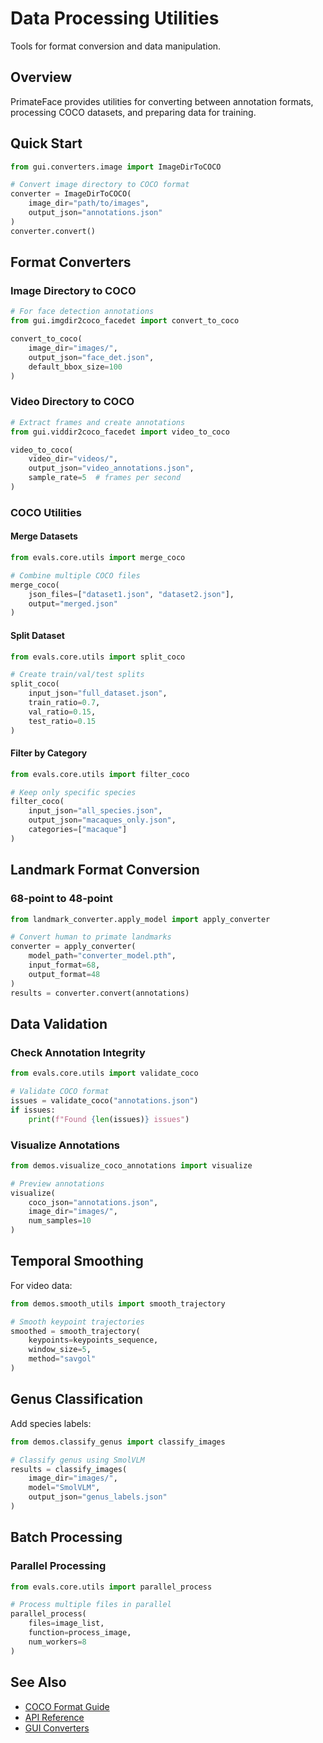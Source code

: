# Data Processing Utilities

Tools for format conversion and data manipulation.

## Overview

PrimateFace provides utilities for converting between annotation formats, processing COCO datasets, and preparing data for training.

## Quick Start

```python
from gui.converters.image import ImageDirToCOCO

# Convert image directory to COCO format
converter = ImageDirToCOCO(
    image_dir="path/to/images",
    output_json="annotations.json"
)
converter.convert()
```

## Format Converters

### Image Directory to COCO
```python
# For face detection annotations
from gui.imgdir2coco_facedet import convert_to_coco

convert_to_coco(
    image_dir="images/",
    output_json="face_det.json",
    default_bbox_size=100
)
```

### Video Directory to COCO
```python
# Extract frames and create annotations
from gui.viddir2coco_facedet import video_to_coco

video_to_coco(
    video_dir="videos/",
    output_json="video_annotations.json",
    sample_rate=5  # frames per second
)
```

### COCO Utilities

#### Merge Datasets
```python
from evals.core.utils import merge_coco

# Combine multiple COCO files
merge_coco(
    json_files=["dataset1.json", "dataset2.json"],
    output="merged.json"
)
```

#### Split Dataset
```python
from evals.core.utils import split_coco

# Create train/val/test splits
split_coco(
    input_json="full_dataset.json",
    train_ratio=0.7,
    val_ratio=0.15,
    test_ratio=0.15
)
```

#### Filter by Category
```python
from evals.core.utils import filter_coco

# Keep only specific species
filter_coco(
    input_json="all_species.json",
    output_json="macaques_only.json",
    categories=["macaque"]
)
```

## Landmark Format Conversion

### 68-point to 48-point
```python
from landmark_converter.apply_model import apply_converter

# Convert human to primate landmarks
converter = apply_converter(
    model_path="converter_model.pth",
    input_format=68,
    output_format=48
)
results = converter.convert(annotations)
```

## Data Validation

### Check Annotation Integrity
```python
from evals.core.utils import validate_coco

# Validate COCO format
issues = validate_coco("annotations.json")
if issues:
    print(f"Found {len(issues)} issues")
```

### Visualize Annotations
```python
from demos.visualize_coco_annotations import visualize

# Preview annotations
visualize(
    coco_json="annotations.json",
    image_dir="images/",
    num_samples=10
)
```

## Temporal Smoothing

For video data:
```python
from demos.smooth_utils import smooth_trajectory

# Smooth keypoint trajectories
smoothed = smooth_trajectory(
    keypoints=keypoints_sequence,
    window_size=5,
    method="savgol"
)
```

## Genus Classification

Add species labels:
```python
from demos.classify_genus import classify_images

# Classify genus using SmolVLM
results = classify_images(
    image_dir="images/",
    model="SmolVLM",
    output_json="genus_labels.json"
)
```

## Batch Processing

### Parallel Processing
```python
from evals.core.utils import parallel_process

# Process multiple files in parallel
parallel_process(
    files=image_list,
    function=process_image,
    num_workers=8
)
```

## See Also

- [COCO Format Guide](../../data-models/coco-format.md)
- [API Reference](../../api/index.md)
- [GUI Converters](../core-workflows/gui.md)